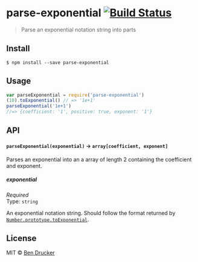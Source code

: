 # parse-exponential [![Build Status](https://travis-ci.org/bendrucker/parse-exponential.svg?branch=master)](https://travis-ci.org/bendrucker/parse-exponential)

> Parse an exponential notation string into parts

## Install

```
$ npm install --save parse-exponential
```

## Usage

```js
var parseExponential = require('parse-exponential')
(10).toExponential() // => '1e+1'
parseExponential('1e+1')
//=> {coefficient: '1', positive: true, exponent: '1'}
```

## API

#### `parseExponential(exponential)` -> `array[coefficient, exponent]`

Parses an exponential into an a array of length 2 containing the coefficient and exponent.

##### exponential

*Required*  
Type: `string`

An exponential notation string. Should follow the format returned by [`Number.prototype.toExponential`](https://developer.mozilla.org/en-US/docs/Web/JavaScript/Reference/Global_Objects/Number/toExponential).

## License

MIT © [Ben Drucker](http://bendrucker.me)
